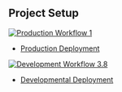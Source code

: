## Project Setup

[![Production Workflow 1](https://github.com/iua6/finalflaskproject4/actions/workflows/prod.yml/badge.svg)](https://github.com/iua6/flaskauthproject3/actions/workflows/prod.yml)

* [Production Deployment](https://iua6-prodfinalflask.herokuapp.com/)


[![Development Workflow 3.8](https://github.com/iua6/finalflaskproject4/actions/workflows/dev.yml/badge.svg)](https://github.com/iua6/flaskauthproject3/actions/workflows/dev.yml)

* [Developmental Deployment](https://iua6-devfinalflask.herokuapp.com/)